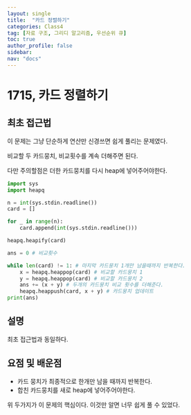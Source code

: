```yaml
---
layout: single
title:  "카드 정렬하기"
categories: Class4
tag: [자료 구조, 그리디 알고리즘, 우선순위 큐]
toc: true
author_profile: false
sidebar: 
nav: "docs"
---
```


# 1715, 카드 정렬하기

## 최초 접근법

이 문제는 그냥 단순하게 연산만 신경쓰면 쉽게 풀리는 문제였다. 

비교할 두 카드뭉치, 비교횟수를 계속 더해주면 된다. 

다만 주의할점은 더한 카드뭉치를 다시 heap에 넣어주어야한다. 

```python
import sys
import heapq

n = int(sys.stdin.readline())
card = []

for _ in range(n):
    card.append(int(sys.stdin.readline()))

heapq.heapify(card)

ans = 0 # 비교횟수

while len(card) != 1: # 마지막 카드뭉치 1개만 남을때까지 반복한다.
    x = heapq.heappop(card) # 비교할 카드뭉치 1
    y = heapq.heappop(card) # 비교할 카드뭉치 2
    ans += (x + y) # 두개의 카드뭉치 비교 횟수를 더해준다.
    heapq.heappush(card, x + y) # 카드뭉치 업데이트
print(ans)
```

## 설명

최초 접근법과 동일하다. 

## 요점 및 배운점

- 카드 뭉치가 최종적으로 한개만 남을 때까지 반복한다. 
- 합친 카드뭉치를 새로 heap에 넣어주어야한다. 

위 두가지가 이 문제의 핵심이다. 이것만 알면 너무 쉽게 풀 수 있었다. 

